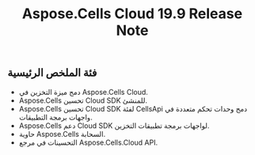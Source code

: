 ﻿---
title: Aspose.Cells Cloud 19.9 Release Note
second_title: Aspose.Cells Cloud Documen
type: docs
url: /ar/aspose-cells-cloud-19-9-release-notes/
description: Aspose.Cells Cloud يدعم Excel لإنشاء وتحويل ودمج وتقسيم وحماية وتشغيل الكائن الداخلي وما إلى ذلك
weight: 40
---
## **فئة الملخص الرئيسية**


- دمج ميزة التخزين في Aspose.Cells Cloud.
- Aspose.Cells تحسين Cloud SDK للمنشئ.
- Aspose.Cells تحسين Cloud SDK لفئة CellsApi دمج وحدات تحكم متعددة في واجهات برمجة التطبيقات.
- Aspose.Cells دعم Cloud SDK لواجهات برمجة تطبيقات التخزين.
- حاوية Aspose.Cells السحابة.
- التحسينات في مرجع Aspose.Cells.Cloud API.
